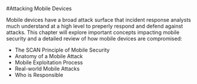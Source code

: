 #Attacking Mobile Devices

Mobile devices have a broad attack surface that incident response analysts much understand at a high level to preperly respond and defend against attacks. This chapter will explore important concepts impacting mobile security and a detailed review of how mobile devices are compromised:

* The SCAN Principle of Mobile Security
* Anatomy of a Mobile Attack
* Mobile Exploitation Process
* Real-world Mobile Attacks
* Who is Responsible
